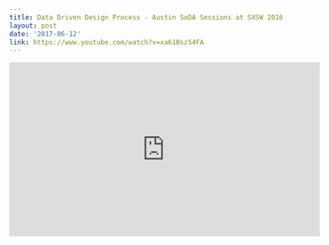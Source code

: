 ```yaml
---
title: Data Driven Design Process - Austin SoDA Sessions at SXSW 2016
layout: post
date: '2017-06-12'
link: https://www.youtube.com/watch?v=xa61BszS4FA
---
```


<iframe width='560' height='315' src='https://www.youtube.com/embed/xa61BszS4FA?rel=0&amp;controls=0&amp;showinfo=0' frameborder='0' allowfullscreen></iframe>